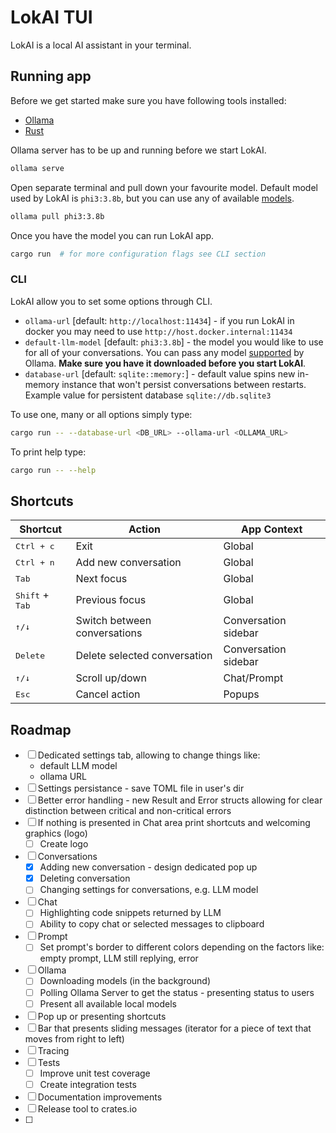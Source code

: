 # LokAI TUI

LokAI is a local AI assistant in your terminal.

## Running app

Before we get started make sure you have following tools installed:

-   [Ollama](https://ollama.com/download)
-   [Rust](https://www.rust-lang.org/tools/install)

Ollama server has to be up and running before we start LokAI.

```bash
ollama serve
```

Open separate terminal and pull down your favourite model. Default model used by LokAI is `phi3:3.8b`, but you can use any of available [models](https://ollama.com/library).

```bash
ollama pull phi3:3.8b
```

Once you have the model you can run LokAI app.

```bash
cargo run  # for more configuration flags see CLI section
```

### CLI

LokAI allow you to set some options through CLI.

-   `ollama-url` [default: `http://localhost:11434`] - if you run LokAI in docker you may need to use `http://host.docker.internal:11434`
-   `default-llm-model` [default: `phi3:3.8b`] - the model you would like to use for all of your conversations. You can pass any model [supported](https://ollama.com/library) by Ollama. **Make sure you have it downloaded before you start LokAI**.
-   `database-url` [default: `sqlite::memory:`] - default value spins new in-memory instance that won't persist conversations between restarts. Example value for persistent database `sqlite://db.sqlite3`

To use one, many or all options simply type:

```bash
cargo run -- --database-url <DB_URL> --ollama-url <OLLAMA_URL>
```

To print help type:

```bash
cargo run -- --help
```

## Shortcuts

| Shortcut                         | Action                       | App Context          |
| -------------------------------- | ---------------------------- | -------------------- |
| <kbd>Ctrl<kbd> + <kbd>c<kbd>     | Exit                         | Global               |
| <kbd>Ctrl<kbd> + <kbd>n<kbd>     | Add new conversation         | Global               |
| <kbd>Tab<kbd>                    | Next focus                   | Global               |
| <kbd>Shift</kbd> + <kbd>Tab<kbd> | Previous focus               | Global               |
| <kbd>↑<kbd>/<kbd>↓</kbd>         | Switch between conversations | Conversation sidebar |
| <kbd>Delete</kbd>                | Delete selected conversation | Conversation sidebar |
| <kbd>↑<kbd>/<kbd>↓</kbd>         | Scroll up/down               | Chat/Prompt          |
| <kbd>Esc<kbd>                    | Cancel action                | Popups               |

## Roadmap

-   [ ] Dedicated settings tab, allowing to change things like:
    -   default LLM model
    -   ollama URL
-   [ ] Settings persistance - save TOML file in user's dir
-   [ ] Better error handling - new Result and Error structs allowing for clear distinction between critical and non-critical errors
-   [ ] If nothing is presented in Chat area print shortcuts and welcoming graphics (logo)
    -   [ ] Create logo
-   [ ] Conversations
    -   [x] Adding new conversation - design dedicated pop up
    -   [x] Deleting conversation
    -   [ ] Changing settings for conversations, e.g. LLM model
-   [ ] Chat
    -   [ ] Highlighting code snippets returned by LLM
    -   [ ] Ability to copy chat or selected messages to clipboard
-   [ ] Prompt
    -   [ ] Set prompt's border to different colors depending on the factors like: empty prompt, LLM still replying, error
-   [ ] Ollama
    -   [ ] Downloading models (in the background)
    -   [ ] Polling Ollama Server to get the status - presenting status to users
    -   [ ] Present all available local models
-   [ ] Pop up or presenting shortcuts
-   [ ] Bar that presents sliding messages (iterator for a piece of text that moves from right to left)
-   [ ] Tracing
-   [ ] Tests
    -   [ ] Improve unit test coverage
    -   [ ] Create integration tests
-   [ ] Documentation improvements
-   [ ] Release tool to crates.io
-   [ ]
